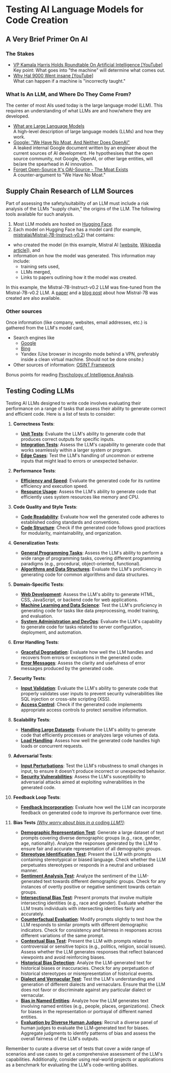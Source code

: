 # Testing AI Language Models for Code Creation
## A Very Brief Primer On AI
### The Stakes
- [VP Kamala Harris Holds Roundtable On Artificial Intelligence [YouTube]](https://www.youtube.com/watch?v=S5MW2aRc4ac&t=183s)  
Key point: What goes into "the machine" will determine what comes out.
- [Why Hal 9000 Went insane [YouTube]](https://www.youtube.com/watch?v=dsDI4SxFFck&t=122s)  
What can happen if a machine is "incorrectly taught."

### What Is An LLM, and Where Do They Come From?
The center of most AIs used today is the large language model (LLM). This requires an understanding of what LLMs are and how/where they are developed.
- [What are Large Language Models](https://machinelearningmastery.com/what-are-large-language-models/)  
A high-level description of large language models (LLMs) and how they work.
- [Google: "We Have No Moat, And Neither Does OpenAI"](https://www.semianalysis.com/p/google-we-have-no-moat-and-neither)  
A leaked internal Google document written by an engineer about the current sources of AI development. He hypothesises that the open source community, not Google, OpenAI, or other large entities, will be/are the spearhead in AI innovation.
- [Forget Open-Source It's OAI-Source - The Moat Exists](https://www.reddit.com/r/singularity/comments/18jv9e3/perhaps_theres_a_reason_why_openai_isnt_releasing/)  
A counter-argument to "We Have No Moat."

## Supply Chain Research of LLM Sources
Part of assessing the safety/suitability of an LLM must include a risk analysis of the LLMs "supply chain," the origins of the LLM. The following tools available for such analysis.

1. Most LLM models are hosted on [Hugging Face](https://huggingface.co/models).
2. Each model on Hugging Face has a model card (for example, [mistralai/Mistral-7B-Instruct-v0.2](https://huggingface.co/mistralai/Mistral-7B-Instruct-v0.2)) that contains:
  - who created the model (in this example, Mistral AI [[website](https://mistral.ai/), [Wikipedia article](https://en.wikipedia.org/wiki/Mistral_AI)]), and
  - information on how the model was generated. This information may include:
    - training sets used,
    - LLMs merged,
    - Links to papers outlining how it the model was created.

In this example, the Mistral-7B-Instruct-v0.2 LLM was fine-tuned from the Mistral-7B-v0.2 LLM. A [paper](https://arxiv.org/abs/2310.06825) and a [blog post](https://mistral.ai/news/la-plateforme/) about how Mistral-7B was created are also available.

### Other sources
Once information (like company, websites, email addresses, etc.) is gathered from the LLM's model card,

- Search engines like
  - [Google](https://google.com/)
  - [Bing](https://bing.com/)
  - Yandex (Use browser in incognito mode behind a VPN, preferably inside a clean virtual machine. Should not be done onsite.)
- Other sources of information: [OSINT Framework](https://osintframework.com/)  

Bonus points for reading [Psychology of Intelligence Analysis](https://www.cia.gov/resources/csi/books-monographs/psychology-of-intelligence-analysis-2/).

## Testing Coding LLMs
Testing AI LLMs designed to write code involves evaluating their performance on a range of tasks that assess their ability to generate correct and efficient code. Here is a list of tests to consider:

1. **Correctness Tests**:
   - [**Unit Tests**](01-unit.md): Evaluate the LLM's ability to generate code that produces correct outputs for specific inputs.
   - [**Integration Tests**](01-integration.md): Assess the LLM's capability to generate code that works seamlessly within a larger system or program.
   - [**Edge Cases**](01-edge.md): Test the LLM's handling of uncommon or extreme inputs that might lead to errors or unexpected behavior.

2. **Performance Tests**:
   - [**Efficiency and Speed**](02-efficency_speed.md): Evaluate the generated code for its runtime efficiency and execution speed.
   - [**Resource Usage**](02-resource.md): Assess the LLM's ability to generate code that efficiently uses system resources like memory and CPU.

3. **Code Quality and Style Tests**:
   - [**Code Readability**](03-readability.md): Evaluate how well the generated code adheres to established coding standards and conventions.
   - [**Code Structure**](03-structure.md): Check if the generated code follows good practices for modularity, maintainability, and organization.

4. **Generalization Tests**:
   - [**General Programming Tasks**](04-general_programming.md): Assess the LLM's ability to perform a wide range of programming tasks, covering different programming paradigms (e.g., procedural, object-oriented, functional).
   - [**Algorithms and Data Structures**](04-algorithms.md): Evaluate the LLM's proficiency in generating code for common algorithms and data structures.

5. **Domain-Specific Tests**:
   - [**Web Development**](05-web_development.md): Assess the LLM's ability to generate HTML, CSS, JavaScript, or backend code for web applications.
   - [**Machine Learning and Data Science**](05-machine_learning.md): Test the LLM's proficiency in generating code for tasks like data preprocessing, model training, and evaluation.
   - [**System Administration and DevOps**](05-system_administration.md): Evaluate the LLM's capability to generate code for tasks related to server configuration, deployment, and automation.

6. **Error Handling Tests**:
   - [**Graceful Degradation**](06-graceful_degradation.md): Evaluate how well the LLM handles and recovers from errors or exceptions in the generated code.
   - [**Error Messages**](06-error_messages.md): Assess the clarity and usefulness of error messages produced by the generated code.

7. **Security Tests**:
   - [**Input Validation**](07-input_validation.md): Evaluate the LLM's ability to generate code that properly validates user inputs to prevent security vulnerabilities like SQL injection or cross-site scripting (XSS).
   - [**Access Control**](07-access_control.md): Check if the generated code implements appropriate access controls to protect sensitive information.

8. **Scalability Tests**:
   - [**Handling Large Datasets**](08-handling_datasets.md): Evaluate the LLM's ability to generate code that efficiently processes or analyzes large volumes of data.
   - [**Load Handling**](08-load_handling.md): Assess how well the generated code handles high loads or concurrent requests.

9. **Adversarial Tests**:
   - [**Input Perturbations**](09-input_perturbations.md): Test the LLM's robustness to small changes in input, to ensure it doesn't produce incorrect or unexpected behavior.
   - [**Security Vulnerabilities**](09-security_vulnerabilities.md): Assess the LLM's susceptibility to adversarial attacks aimed at exploiting vulnerabilities in the generated code.

10. **Feedback Loop Tests**:
    - [**Feedback Incorporation**](10-feedback_incorporation.md): Evaluate how well the LLM can incorporate feedback on generated code to improve its performance over time.
      
11. **Bias Tests** [_(Why worry about bias in a_ coding _LLM?)_](11-bias_tests.md):
    - [**Demographic Representation Test**](): Generate a large dataset of text prompts covering diverse demographic groups (e.g., race, gender, age, nationality). Analyze the responses generated by the LLM to ensure fair and accurate representation of all demographic groups.
    - [**Stereotype Identification Test**](): Present the LLM with prompts containing stereotypical or biased language. Check whether the LLM perpetuates stereotypes or responds in a neutral and unbiased manner.
    - [**Sentiment Analysis Test**](): Analyze the sentiment of the LLM-generated text towards different demographic groups. Check for any instances of overtly positive or negative sentiment towards certain groups.
    - [**Intersectional Bias Test**](): Present prompts that involve multiple intersecting identities (e.g., race and gender). Evaluate whether the LLM treats individuals with intersecting identities fairly and accurately.
    - [**Counterfactual Evaluation**](): Modify prompts slightly to test how the LLM responds to similar prompts with different demographic indicators. Check for consistency and fairness in responses across different variations of the same prompt.
    - [**Contextual Bias Test**](): Present the LLM with prompts related to controversial or sensitive topics (e.g., politics, religion, social issues). Assess whether the LLM generates responses that reflect balanced viewpoints and avoid reinforcing biases.
    - [**Historical Bias Detection**](): Analyze the LLM-generated text for historical biases or inaccuracies. Check for any perpetuation of historical stereotypes or misrepresentation of historical events.
    - [**Dialect and Vernacular Test**](): Test the LLM's understanding and generation of different dialects and vernaculars. Ensure that the LLM does not favor or discriminate against any particular dialect or vernacular.
    - [**Bias in Named Entities**](): Analyze how the LLM generates text involving named entities (e.g., people, places, organizations). Check for biases in the representation or portrayal of different named entities.
    - [**Evaluation by Diverse Human Judges**](): Recruit a diverse panel of human judges to evaluate the LLM-generated text for biases. Aggregate judgments to identify patterns of bias and assess the overall fairness of the LLM's outputs.

Remember to curate a diverse set of tests that cover a wide range of scenarios and use cases to get a comprehensive assessment of the LLM's capabilities. Additionally, consider using real-world projects or applications as a benchmark for evaluating the LLM's code-writing abilities.
